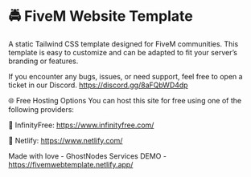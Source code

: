 # 🚔 FiveM Website Template
A static Tailwind CSS template designed for FiveM communities. This template is easy to customize and can be adapted to fit your server’s branding or features.

If you encounter any bugs, issues, or need support, feel free to open a ticket in our Discord. https://discord.gg/8aFQbWD4dp

🌐 Free Hosting Options
You can host this site for free using one of the following providers:

🔗 InfinityFree: https://www.infinityfree.com/

🔗 Netlify: https://www.netlify.com/

Made with love - GhostNodes Services
DEMO - https://fivemwebtemplate.netlify.app/
